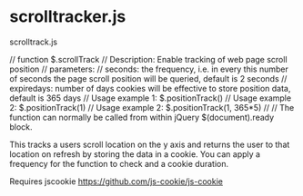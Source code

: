 # scrolltracker.js
scrolltrack.js

// function $.scrollTrack
// Description: Enable tracking of web page scroll position
// parameters:
//     seconds: the frequency, i.e. in every this number of seconds the page scroll position will be queried, default is 2 seconds
//     expiredays: number of days cookies will be effective to store position data, default is 365 days
// Usage example 1: $.positionTrack()
// Usage example 2: $.positionTrack(1)
// Usage example 2: $.positionTrack(1, 365*5)
//
// The function can normally be called from within jQuery $(document).ready block.

This tracks a users scroll location on the y axis and returns the user to that location on refresh by storing the data in a cookie.  You can apply a frequency for the function to check and a cookie duration.

Requires jscookie https://github.com/js-cookie/js-cookie
